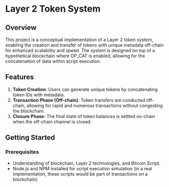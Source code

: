 # Layer 2 Token System

## Overview
This project is a conceptual implementation of a Layer 2 token system, enabling the creation and transfer of tokens with unique metadata off-chain for enhanced scalability and speed. The system is designed on top of a hypothetical blockchain where OP_CAT is enabled, allowing for the concatenation of data within script execution.

## Features
1. **Token Creation**: Users can generate unique tokens by concatenating token IDs with metadata.
2. **Transaction Phase (Off-chain)**: Token transfers are conducted off-chain, allowing for rapid and numerous transactions without congesting the blockchain.
3. **Closure Phase**: The final state of token balances is settled on-chain when the off-chain channel is closed.

## Getting Started

### Prerequisites
- Understanding of blockchain, Layer 2 technologies, and Bitcoin Script.
- Node.js and NPM installed for script execution simulation (in a real implementation, these scripts would be part of transactions on a blockchain).

